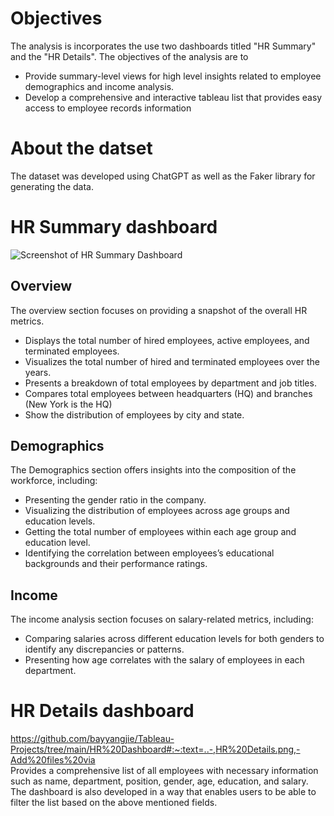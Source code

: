 # Objectives <br>
The analysis is incorporates the use two dashboards titled "HR Summary" and the "HR Details". 
The objectives of the analysis are to 
- Provide summary-level views for high level insights related to employee demographics and income analysis.
- Develop a comprehensive and interactive tableau list that provides easy access to employee records information

# About the datset <br>
The dataset was developed using ChatGPT as well as the Faker library for generating the data.

# HR Summary dashboard <br>
![Screenshot of HR Summary Dashboard](https://github.com/bayyangjie/Tableau-Projects/blob/main/HR%20Dashboard/HR%20Summary.png) <br>
## Overview
The overview section focuses on providing a snapshot of the overall HR metrics.
- Displays the total number of hired employees, active employees, and terminated employees.
- Visualizes the total number of hired and terminated employees over the years.
- Presents a breakdown of total employees by department and job titles.
- Compares total employees between headquarters (HQ) and branches (New York is the HQ)
- Show the distribution of employees by city and state.

## Demographics
The Demographics section offers insights into the composition of the workforce, including:
- Presenting the gender ratio in the company.
- Visualizing the distribution of employees across age groups and education levels.
- Getting the total number of employees within each age group and education level.
- Identifying the correlation between employees’s educational backgrounds and their performance ratings.

## Income
The income analysis section focuses on salary-related metrics, including:
- Comparing salaries across different education levels for both genders to identify any discrepancies or patterns.
- Presenting how age correlates with the salary of employees in each department.

# HR Details dashboard <br>
https://github.com/bayyangjie/Tableau-Projects/tree/main/HR%20Dashboard#:~:text=..-,HR%20Details.png,-Add%20files%20via <br>
Provides a comprehensive list of all employees with necessary information such as name, department, position, gender, age, education, and salary. The dashboard is also developed in a way that enables users to be able to filter the list based on the above mentioned fields.




